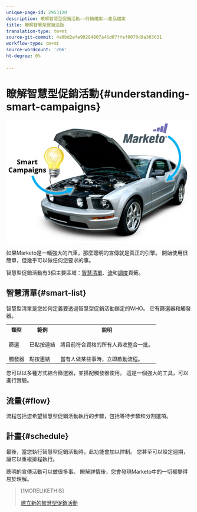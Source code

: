 ```yaml
---
unique-page-id: 2953120
description: 瞭解智慧型促銷活動——行銷檔案——產品檔案
title: 瞭解智慧型促銷活動
translation-type: tm+mt
source-git-commit: 4a0bd2efe99284807a46d07ffef0070d9a303631
workflow-type: tm+mt
source-wordcount: '206'
ht-degree: 0%

---
```



# 瞭解智慧型促銷活動{#understanding-smart-campaigns}

![](assets/image2014-12-24-11-3a37-3a0.png)

如果Marketo是一輛強大的汽車，那麼聰明的宣傳就是真正的引擎。 開始使用很簡單，但幾乎可以做任何您要求的事。

智慧型促銷活動有3個主要區域：[智慧清單](/help/marketo/product-docs/core-marketo-concepts/smart-lists-and-static-lists/understanding-smart-lists.md)、[流](/help/marketo/product-docs/core-marketo-concepts/smart-campaigns/flow-actions/add-a-flow-step-to-a-smart-campaign.md)和[調度](/help/marketo/product-docs/core-marketo-concepts/smart-campaigns/using-smart-campaigns/schedule-a-recurring-batch-campaign.md)頁籤。

## 智慧清單{#smart-list}

智慧型清單是您如何定義要透過智慧型促銷活動鎖定的WHO。 它有篩選器和觸發器。

<table> 
 <tbody> 
  <tr> 
   <th>類型</th> 
   <th>範例</th> 
   <th>說明</th> 
  </tr> 
  <tr> 
   <td>篩選</td> 
   <td>已點按連結</td> 
   <td><p>將目前符合資格的所有人員收整合一批。</p></td> 
  </tr> 
  <tr> 
   <td colspan="1">觸發器</td> 
   <td colspan="1">點按連結</td> 
   <td colspan="1">當有人做某些事時，立即啟動流程。</td> 
  </tr> 
 </tbody> 
</table>

您可以以多種方式結合篩選器，並搭配觸發器使用。 這是一個強大的工具，可以進行實驗。

## 流量{#flow}

流程包括您希望智慧型促銷活動執行的步驟，包括等待步驟和分割選項。

## 計畫{#schedule}

最後，當您執行智慧型促銷活動時，此功能會加以控制。 您甚至可以設定週期，讓它以重複排程執行。

聰明的宣傳活動可以做很多事。 瞭解詳情後，您會發現Marketo中的一切都變得易於理解。

>[!MORELIKETHIS]
>
>[建立新的智慧型促銷活動](/help/marketo/product-docs/core-marketo-concepts/smart-campaigns/creating-a-smart-campaign/create-a-new-smart-campaign.md)
